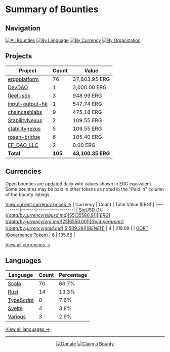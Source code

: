 <!-- GENERATED FILE - DO NOT EDIT DIRECTLY -->
<!-- Generated on: 2025-06-04 12:50:18 -->

# Summary of Bounties

## Navigation

[![All Bounties](https://img.shields.io/badge/All%20Bounties-105-blue)](/data/all.md) [![By Language](https://img.shields.io/badge/By%20Language-8-green)](/data/summary.md#languages) [![By Currency](https://img.shields.io/badge/By%20Currency-7-yellow)](/data/summary.md#currencies) [![By Organization](https://img.shields.io/badge/By%20Organization-9-orange)](/data/summary.md#projects)

## Projects

| Project | Count | Value |
|----------|-------|-------|
| [ergoplatform](/data/by_org/ergoplatform.md) | 76 | 37,803.95 ERG |
| [DevDAO](/data/by_org/devdao.md) | 1 | 3,000.00 ERG |
| [fleet-sdk](/data/by_org/fleet-sdk.md) | 3 | 948.99 ERG |
| [input-output-hk](/data/by_org/input-output-hk.md) | 1 | 547.74 ERG |
| [chaincashlabs](/data/by_org/chaincashlabs.md) | 9 | 475.18 ERG |
| [StabilityNexus](/data/by_org/stabilitynexus.md) | 2 | 109.55 ERG |
| [stabilitynexus](/data/by_org/stabilitynexus.md) | 5 | 109.55 ERG |
| [rosen-bridge](/data/by_org/rosen-bridge.md) | 6 | 105.40 ERG |
| [EF_DAO_LLC](/data/by_org/ef_dao_llc.md) | 2 | 0.00 ERG |
| **Total** | **105** | **43,100.35 ERG** |

## Currencies

Open bounties are updated daily with values shown in ERG equivalent. Some bounties may be paid in other tokens as noted in the "Paid in" column of the bounty listings.

[View current currency prices →](/data/currency_prices.md)
| Currency | Count | Total Value (ERG) |
|----------|-------|------------------|
| [SigUSD ($1)](/data/by_currency/sigusd.md) | 55 | 35580.91 |
| [ERG](/data/by_currency/erg.md) | 23 | 6550.00 |
| [Gold (per gram)](/data/by_currency/gold.md) | 5 | 509.28 |
| [BENE ($1)](/data/by_currency/bene.md) | 4 | 219.09 |
| [GORT (Governance Token)](/data/by_currency/gort.md) | 6 | 135.66 |

[View all currencies →](/data/by_currency/)

## Languages

| Language | Count | Percentage |
|----------|-------|------------|
| [Scala](/data/by_language/scala.md) | 70 | 66.7% |
| [Rust](/data/by_language/rust.md) | 14 | 13.3% |
| [TypeScript](/data/by_language/typescript.md) | 8 | 7.6% |
| [Svelte](/data/by_language/svelte.md) | 4 | 3.8% |
| [Various](/data/by_language/various.md) | 3 | 2.9% |

[View all languages →](/data/by_language/)



---

<div align="center">
  <p>
    <a href="../docs/donate.md"><img src="https://img.shields.io/badge/❤️%20Donate-F44336" alt="Donate"></a>
    <a href="../docs/bounty-submission-guide.md#reserving-a-bounty"><img src="https://img.shields.io/badge/🔒%20How%20To%20Claim-4CAF50" alt="Claim a Bounty"></a>
  </p>
</div>


<!-- END OF GENERATED CONTENT -->
